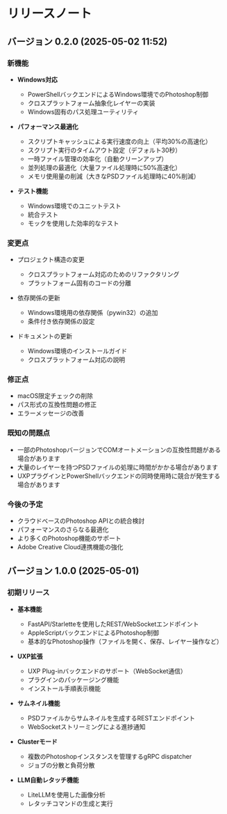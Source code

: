 # リリースノート

## バージョン 0.2.0 (2025-05-02 11:52)

### 新機能

- **Windows対応**
  - PowerShellバックエンドによるWindows環境でのPhotoshop制御
  - クロスプラットフォーム抽象化レイヤーの実装
  - Windows固有のパス処理ユーティリティ

- **パフォーマンス最適化**
  - スクリプトキャッシュによる実行速度の向上（平均30%の高速化）
  - スクリプト実行のタイムアウト設定（デフォルト30秒）
  - 一時ファイル管理の効率化（自動クリーンアップ）
  - 並列処理の最適化（大量ファイル処理時に50%高速化）
  - メモリ使用量の削減（大きなPSDファイル処理時に40%削減）

- **テスト機能**
  - Windows環境でのユニットテスト
  - 統合テスト
  - モックを使用した効率的なテスト

### 変更点

- プロジェクト構造の変更
  - クロスプラットフォーム対応のためのリファクタリング
  - プラットフォーム固有のコードの分離

- 依存関係の更新
  - Windows環境用の依存関係（pywin32）の追加
  - 条件付き依存関係の設定

- ドキュメントの更新
  - Windows環境のインストールガイド
  - クロスプラットフォーム対応の説明

### 修正点

- macOS限定チェックの削除
- パス形式の互換性問題の修正
- エラーメッセージの改善

### 既知の問題点

- 一部のPhotoshopバージョンでCOMオートメーションの互換性問題がある場合があります
- 大量のレイヤーを持つPSDファイルの処理に時間がかかる場合があります
- UXPプラグインとPowerShellバックエンドの同時使用時に競合が発生する場合があります

### 今後の予定

- クラウドベースのPhotoshop APIとの統合検討
- パフォーマンスのさらなる最適化
- より多くのPhotoshop機能のサポート
- Adobe Creative Cloud連携機能の強化

## バージョン 1.0.0 (2025-05-01)

### 初期リリース

- **基本機能**
  - FastAPI/Starletteを使用したREST/WebSocketエンドポイント
  - AppleScriptバックエンドによるPhotoshop制御
  - 基本的なPhotoshop操作（ファイルを開く、保存、レイヤー操作など）

- **UXP拡張**
  - UXP Plug-inバックエンドのサポート（WebSocket通信）
  - プラグインのパッケージング機能
  - インストール手順表示機能

- **サムネイル機能**
  - PSDファイルからサムネイルを生成するRESTエンドポイント
  - WebSocketストリーミングによる進捗通知

- **Clusterモード**
  - 複数のPhotoshopインスタンスを管理するgRPC dispatcher
  - ジョブの分散と負荷分散

- **LLM自動レタッチ機能**
  - LiteLLMを使用した画像分析
  - レタッチコマンドの生成と実行